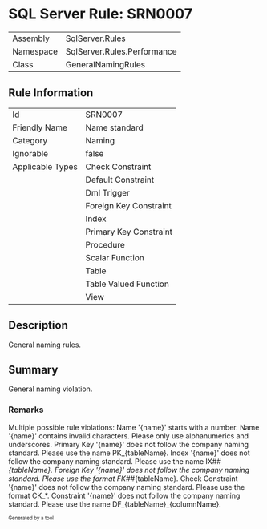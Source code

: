 ﻿# SQL Server Rule: SRN0007
  
|    |    |
|----|----|
| Assembly | SqlServer.Rules |
| Namespace | SqlServer.Rules.Performance |
| Class | GeneralNamingRules |
  
## Rule Information
  
|    |    |
|----|----|
| Id | SRN0007 |
| Friendly Name | Name standard |
| Category | Naming |
| Ignorable | false |
| Applicable Types | Check Constraint  |
|   | Default Constraint |
|   | Dml Trigger |
|   | Foreign Key Constraint |
|   | Index |
|   | Primary Key Constraint |
|   | Procedure |
|   | Scalar Function |
|   | Table |
|   | Table Valued Function |
|   | View |
  
## Description
  
General naming rules.
  
## Summary
  
General naming violation.
  
### Remarks
  
Multiple possible rule violations:
  <list type="bullet">
    <item> Name '{name}' starts with a number. </item>
    <item> Name '{name}' contains invalid characters. Please only use alphanumerics and underscores. </item>
    <item> Primary Key '{name}' does not follow the company naming standard. Please use the name PK_{tableName}. </item>
    <item> Index '{name}' does not follow the company naming standard. Please use the name IX##_{tableName}. </item>
    <item> Foreign Key '{name}' does not follow the company naming standard. Please use the format FK##_{tableName}. </item>
    <item> Check Constraint '{name}' does not follow the company naming standard. Please use the format CK_*. </item>
    <item> Constraint '{name}' does not follow the company naming standard. Please use the name DF_{tableName}_{columnName}. </item>
  </list>
  
<sub><sup>Generated by a tool</sup></sub>
